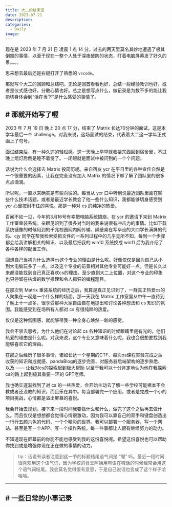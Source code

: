 ```yaml
---
title: 大二的结束语
date: 2023-07-21
description: 
categories: 
  - Daily
image: 
---
```


现在是 2023 年 7 月 21 日 凌晨 1 点 14 分。过去的两天里莫名其妙地遭遇了极其倒霉的事情，以至于现在一整个人处于深夜破防的状态，盯着电脑屏幕发了好久的呆。。。。

思来想去最后还是右键打开了熟悉的 `vscode`。

那就写个大二的回顾和总结吧。无论是回首看看也好，总结一些经验教训也好，或者是仪式感也好，分散心情也好。总之是想写点什么，做记录是为数不多的能让我能切身体会到“活在当下”是什么感受的事情了。

## # 那就开始写了喔

2023 年 7 月 19 日 晚上 20 点 17 分，结束了 Matrix 长达70分钟的面试，这是本学年最后一个 challenge。对我来说，这场面试的结束，代表着大二这一学年正式画上了句号。

面试结束后，有一种久违的轻松感。这一天晚上早早就收拾东西回到宿舍里，不过晚上熄灯后倒是睡不着觉了。一闭眼就是面试中被问到的一个个问题。

话说为什么会选择去 Matrix 投简历呢。来自宿友 ycr 在平日里的各种宣传自然是一个很重要的因素，让我在完全没有加入 Matrix 的情况下却了解了团队里的很多点点滴滴。

所以呢，一直以来确实是有些向往的。每当从 ycr 口中听到说最近团队里面在聊些什么技术话题，或者是最近学长教会了他一些什么知识，我都能够切身感受到 ycr 心里按耐不住的喜悦。那是一种对 cs 的纯净的热爱。

百闻不如一见，今年的3月16号有幸把电脑系统搞崩，在 ycr 的邀请下来到 Matrix 工作室重装系统。亲眼见识到了很多对当时的我来说很有冲击力的事情。比如下载系统镜像的时候用到的千兆校园网内网传输、隔壁桌在写毕设的大四学长满屏的代码、cjy 同学在帮我检索受损文件的一系列过程中的几乎无所不知，每到一个步骤都会给我讲解相关的知识、以及最后把我的 win10 系统换成 win11 后为我介绍了各种各样的配置工作。

回想自己当初为什么选择cs这个专业的理由是什么呢。好像仅仅是因为自己从小到大电脑玩多了一点，以及这个专业的前景相对其他专业可能好一点。但是长久以来都没能找到自己真正喜欢cs的理由。至少直到大二上位置，对这个专业的印象也只停留在枯燥的数学推理和令人抓狂的编程题目。

在那次到 Matrix 重装系统的经历之后，我算是真正见识到了，一群真正热爱cs的人聚集在一起是一个什么样的场面。那一天我在 Matrix 工作室里从中午一直待到了晚上十一点多，很享受那种大家自由自在地提出和讨论各种想法和 cs 知识的氛围。我能感受到在场所有人都对 cs 有很纯粹的热爱。

仅仅是这种氛围感，就能够带我一种全身心焕然一新的感觉。

我会不禁去思考，为什么他们在讨论起 cs 各种知识的时候眼睛里是有光的，他们热爱的理由是什么呢。对我来说，这个专业又意味着什么呢，我也会很想要找到我能够喜欢它的理由。

在那之后经历了很多事情，诸如长达一个星期的CTF、每次os课程实验完成之后收获的知识和成就感、pandaBlog的逐步完善、对服务器后端架构的逐步熟悉、以及 —— 让我对cs的探索起到极大帮助 以至于我可以十分肯定地认为他在我探索cs的路上起到极其重要一环的 GPT老师。

我也确实逐渐找到了对 cs 的一些热爱，会开始主动去了解一些学校可能根本不会教或者还没教的知识，而且乐在其中。每当部署完一个应用，或者是完成一个小的项目挑战，心情都是溢出屏幕的喜悦。

我会开始去规划，接下来一段时间我要做什么和什么，做完了这个之后再去做什么。而且仅仅是想想都会觉得心情很激动，因为我可以靠自己的双手和键盘创造出一行行五颜六色的代码、一个个精彩的世界。我可以部署一个服务器、写一个网站、甚至是写一个APP、写一个操作系统，每一件事都让人很有继续努力的动力。

不知道现在屏幕前的你能不能也感受到我的这份喜悦呢。希望这份喜悦也可以帮助你找到或是增强你现在正在做的事情的动力。

> tip：话说有读者注意到这一节的标题结尾语气词是 “喔” 吗。最近一段时间很喜欢用这个语气词，因为学校的食堂阿姨用粤语在喊话的时候经常会用这个语气词结尾。我会莫名觉得很有意思，于是自己说话也变成了这个样子哈哈哈。

---

## # 一些日常的小事记录


